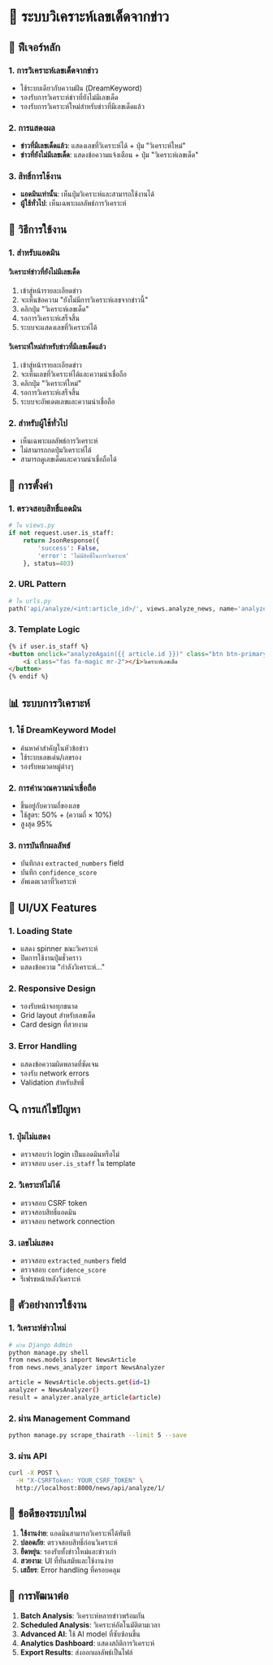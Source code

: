 # 📰 ระบบวิเคราะห์เลขเด็ดจากข่าว

## 🎯 ฟีเจอร์หลัก

### 1. **การวิเคราะห์เลขเด็ดจากข่าว**
- ใช้ระบบเดียวกับความฝัน (DreamKeyword)
- รองรับการวิเคราะห์ข่าวที่ยังไม่มีเลขเด็ด
- รองรับการวิเคราะห์ใหม่สำหรับข่าวที่มีเลขเด็ดแล้ว

### 2. **การแสดงผล**
- **ข่าวที่มีเลขเด็ดแล้ว**: แสดงเลขที่วิเคราะห์ได้ + ปุ่ม "วิเคราะห์ใหม่"
- **ข่าวที่ยังไม่มีเลขเด็ด**: แสดงข้อความแจ้งเตือน + ปุ่ม "วิเคราะห์เลขเด็ด"

### 3. **สิทธิ์การใช้งาน**
- **แอดมินเท่านั้น**: เห็นปุ่มวิเคราะห์และสามารถใช้งานได้
- **ผู้ใช้ทั่วไป**: เห็นเฉพาะผลลัพธ์การวิเคราะห์

## 🚀 วิธีการใช้งาน

### 1. **สำหรับแอดมิน**

#### วิเคราะห์ข่าวที่ยังไม่มีเลขเด็ด
1. เข้าสู่หน้ารายละเอียดข่าว
2. จะเห็นข้อความ "ยังไม่มีการวิเคราะห์เลขจากข่าวนี้"
3. คลิกปุ่ม "วิเคราะห์เลขเด็ด"
4. รอการวิเคราะห์เสร็จสิ้น
5. ระบบจะแสดงเลขที่วิเคราะห์ได้

#### วิเคราะห์ใหม่สำหรับข่าวที่มีเลขเด็ดแล้ว
1. เข้าสู่หน้ารายละเอียดข่าว
2. จะเห็นเลขที่วิเคราะห์ได้และความน่าเชื่อถือ
3. คลิกปุ่ม "วิเคราะห์ใหม่"
4. รอการวิเคราะห์เสร็จสิ้น
5. ระบบจะอัพเดตเลขและความน่าเชื่อถือ

### 2. **สำหรับผู้ใช้ทั่วไป**
- เห็นเฉพาะผลลัพธ์การวิเคราะห์
- ไม่สามารถกดปุ่มวิเคราะห์ได้
- สามารถดูเลขเด็ดและความน่าเชื่อถือได้

## 🔧 การตั้งค่า

### 1. **ตรวจสอบสิทธิ์แอดมิน**
```python
# ใน views.py
if not request.user.is_staff:
    return JsonResponse({
        'success': False,
        'error': 'ไม่มีสิทธิ์ในการวิเคราะห์'
    }, status=403)
```

### 2. **URL Pattern**
```python
# ใน urls.py
path('api/analyze/<int:article_id>/', views.analyze_news, name='analyze_news'),
```

### 3. **Template Logic**
```html
{% if user.is_staff %}
<button onclick="analyzeAgain({{ article.id }})" class="btn btn-primary">
    <i class="fas fa-magic mr-2"></i>วิเคราะห์เลขเด็ด
</button>
{% endif %}
```

## 📊 ระบบการวิเคราะห์

### 1. **ใช้ DreamKeyword Model**
- ค้นหาคำสำคัญในหัวข้อข่าว
- ใช้ระบบเลขเด่น/เลขรอง
- รองรับหมวดหมู่ต่างๆ

### 2. **การคำนวณความน่าเชื่อถือ**
- ขึ้นอยู่กับความถี่ของเลข
- ใช้สูตร: 50% + (ความถี่ × 10%)
- สูงสุด 95%

### 3. **การบันทึกผลลัพธ์**
- บันทึกลง `extracted_numbers` field
- บันทึก `confidence_score`
- อัพเดตเวลาที่วิเคราะห์

## 🎨 UI/UX Features

### 1. **Loading State**
- แสดง spinner ขณะวิเคราะห์
- ปิดการใช้งานปุ่มชั่วคราว
- แสดงข้อความ "กำลังวิเคราะห์..."

### 2. **Responsive Design**
- รองรับหน้าจอทุกขนาด
- Grid layout สำหรับเลขเด็ด
- Card design ที่สวยงาม

### 3. **Error Handling**
- แสดงข้อความผิดพลาดที่ชัดเจน
- รองรับ network errors
- Validation สำหรับสิทธิ์

## 🔍 การแก้ไขปัญหา

### 1. **ปุ่มไม่แสดง**
- ตรวจสอบว่า login เป็นแอดมินหรือไม่
- ตรวจสอบ `user.is_staff` ใน template

### 2. **วิเคราะห์ไม่ได้**
- ตรวจสอบ CSRF token
- ตรวจสอบสิทธิ์แอดมิน
- ตรวจสอบ network connection

### 3. **เลขไม่แสดง**
- ตรวจสอบ `extracted_numbers` field
- ตรวจสอบ `confidence_score`
- รีเฟรชหน้าหลังวิเคราะห์

## 📝 ตัวอย่างการใช้งาน

### 1. **วิเคราะห์ข่าวใหม่**
```bash
# ผ่าน Django Admin
python manage.py shell
from news.models import NewsArticle
from news.news_analyzer import NewsAnalyzer

article = NewsArticle.objects.get(id=1)
analyzer = NewsAnalyzer()
result = analyzer.analyze_article(article)
```

### 2. **ผ่าน Management Command**
```bash
python manage.py scrape_thairath --limit 5 --save
```

### 3. **ผ่าน API**
```bash
curl -X POST \
  -H "X-CSRFToken: YOUR_CSRF_TOKEN" \
  http://localhost:8000/news/api/analyze/1/
```

## 🎯 ข้อดีของระบบใหม่

1. **ใช้งานง่าย**: แอดมินสามารถวิเคราะห์ได้ทันที
2. **ปลอดภัย**: ตรวจสอบสิทธิ์ก่อนวิเคราะห์
3. **ยืดหยุ่น**: รองรับทั้งข่าวใหม่และข่าวเก่า
4. **สวยงาม**: UI ที่ทันสมัยและใช้งานง่าย
5. **เสถียร**: Error handling ที่ครอบคลุม

## 🔮 การพัฒนาต่อ

1. **Batch Analysis**: วิเคราะห์หลายข่าวพร้อมกัน
2. **Scheduled Analysis**: วิเคราะห์อัตโนมัติตามเวลา
3. **Advanced AI**: ใช้ AI model ที่ซับซ้อนขึ้น
4. **Analytics Dashboard**: แสดงสถิติการวิเคราะห์
5. **Export Results**: ส่งออกผลลัพธ์เป็นไฟล์
